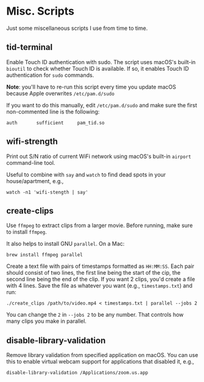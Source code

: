 # Misc. Scripts

Just some miscellaneous scripts I use from time to time.

## tid-terminal

Enable Touch ID authentication with sudo. The script uses macOS's built-in `bioutil` to check whether Touch ID is available. If so, it enables Touch ID authentication for `sudo` commands.

**Note**: you'll have to re-run this script every time you update macOS because Apple overwrites `/etc/pam.d/sudo`

If you want to do this manually, edit `/etc/pam.d/sudo` and make sure the first non-commented line is the following:

```text
auth       sufficient     pam_tid.so
```

## wifi-strength

Print out S/N ratio of current WiFi network using macOS's built-in `airport` command-line tool.

Useful to combine with `say` and `watch` to find dead spots in your house/apartment, e.g.,

```console
watch -n1 'wifi-stength | say'
```

## create-clips

Use `ffmpeg` to extract clips from a larger movie. Before running, make sure to install `ffmpeg`.

It also helps to install GNU `parallel`. On a Mac:

```console
brew install ffmpeg parallel
```

Create a text file with pairs of timestamps formatted as `HH:MM:SS`. Each pair should consist of two lines, the first line being the start of the cip, the second line being the end of the clip. If you want 2 clips, you'd create a file with 4 lines. Save the file as whatever you want (e.g., `timestamps.txt`) and run:

```console
./create_clips /path/to/video.mp4 < timestamps.txt | parallel --jobs 2
```

You can change the `2` in `--jobs 2` to be any number. That controls how many clips you make in parallel.

## disable-library-validation

Remove library validation from specified application on macOS. You can use this to enable virtual webcam support for applications that disabled it, e.g.,

```console
disable-library-validation /Applications/zoom.us.app
```
